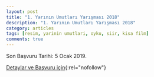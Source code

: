 ```yaml
---
layout: post
title: "1. Yarının Umutları Yarışması 2018"
description: "1. Yarının Umutları Yarışması 2018"
category: articles
tags: [resim, yarinin umutlari, oyku, siir, kisa film]
comments: true
---
```


Son Başvuru Tarihi: 5 Ocak 2019.

[Detaylar ve Başvuru için](http://yarinaumutol.com/1-yarinin-umutlari-yarismasi-2018/){:rel="nofollow"}